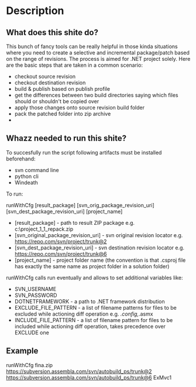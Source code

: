 Description
===

What does this shite do?
---

This bunch of fancy tools can be really helpful in those kinda situations where you need to create a selective and incremental package/patch
based on the range of revisions. The process is aimed for .NET project solely. Here are the basic steps that are taken
in a common scenario:

* checkout source revision
* checkout destination revision
* build & publish based on publish profile
* get the differences between two build directories saying which files should or shouldn't be copied over
* apply those changes onto source revision build folder
* pack the patched folder into zip archive
*

Whazz needed to run this shite?
---
To succesfully run the script following artifacts must be installed beforehand:
* svn command line
* python cli
* Windeath



To run:

runWithCfg [result_package] [svn_orig_package_revision_uri] [svn_dest_package_revision_uri] [project_name]

* [result_package] - path to result ZIP package e.g. c:\project_1_1_repack.zip
* [svn_original_package_revision_uri] - svn original revision locator e.g. https://repo.com/svn/project/trunk@2 
* [svn_dest_package_revision_uri] - svn destination revision locator e.g. https://repo.com/svn/project/trunk@6 
* [project_name] - project folder name (the convention is that .csproj file has exactly the same name as project folder in a solution folder)


runWithCfg calls run eventually and allows to set additional variables like:
* SVN_USERNAME
* SVN_PASSWORD
* DOTNETFRAMEWORK - a path to .NET framework distribution
* EXCLUDE_FILE_PATTERN - a list of filename patterns for files to be excluded while actioning diff operation e.g. *.config,*.asmx
* INCLUDE_FILE_PATTERN - a list of filename pattern for files to be included while actioning diff operation, takes precedence over EXCLUDE one

Example
---
runWithCfg fina.zip https://subversion.assembla.com/svn/autobuild_ps/trunk@2 https://subversion.assembla.com/svn/autobuild_ps/trunk@6 ExMvc1
